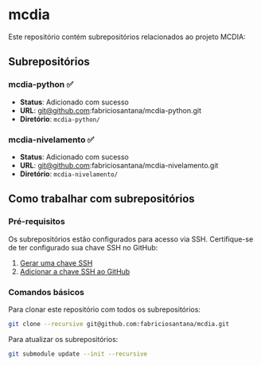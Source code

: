 # mcdia

Este repositório contém subrepositórios relacionados ao projeto MCDIA:

## Subrepositórios

### mcdia-python ✅
- **Status**: Adicionado com sucesso
- **URL**: git@github.com:fabriciosantana/mcdia-python.git
- **Diretório**: `mcdia-python/`

### mcdia-nivelamento ✅
- **Status**: Adicionado com sucesso
- **URL**: git@github.com:fabriciosantana/mcdia-nivelamento.git
- **Diretório**: `mcdia-nivelamento/`

## Como trabalhar com subrepositórios

### Pré-requisitos
Os subrepositórios estão configurados para acesso via SSH. Certifique-se de ter configurado sua chave SSH no GitHub:

1. [Gerar uma chave SSH](https://docs.github.com/pt/authentication/connecting-to-github-with-ssh/generating-a-new-ssh-key-and-adding-it-to-the-ssh-agent)
2. [Adicionar a chave SSH ao GitHub](https://docs.github.com/pt/authentication/connecting-to-github-with-ssh/adding-a-new-ssh-key-to-your-github-account)

### Comandos básicos

Para clonar este repositório com todos os subrepositórios:
```bash
git clone --recursive git@github.com:fabriciosantana/mcdia.git
```

Para atualizar os subrepositórios:
```bash
git submodule update --init --recursive
```